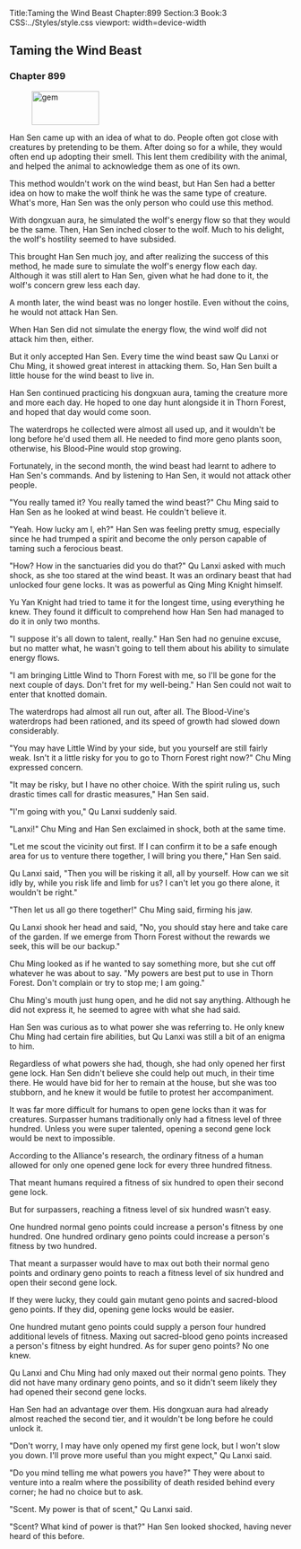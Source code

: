 Title:Taming the Wind Beast 
Chapter:899 
Section:3 
Book:3 
CSS:../Styles/style.css 
viewport: width=device-width
  
## Taming the Wind Beast
### Chapter 899 
<figure>
	<img src="../Images/gem.gif" alt="gem" id="gem" width="120" height="60" />
</figure>
  

  
  Han Sen came up with an idea of what to do. People often got close with creatures by pretending to be them. After doing so for a while, they would often end up adopting their smell. This lent them credibility with the animal, and helped the animal to acknowledge them as one of its own.

This method wouldn't work on the wind beast, but Han Sen had a better idea on how to make the wolf think he was the same type of creature. What's more, Han Sen was the only person who could use this method.

With dongxuan aura, he simulated the wolf's energy flow so that they would be the same. Then, Han Sen inched closer to the wolf. Much to his delight, the wolf's hostility seemed to have subsided.

This brought Han Sen much joy, and after realizing the success of this method, he made sure to simulate the wolf's energy flow each day. Although it was still alert to Han Sen, given what he had done to it, the wolf's concern grew less each day.

A month later, the wind beast was no longer hostile. Even without the coins, he would not attack Han Sen.

When Han Sen did not simulate the energy flow, the wind wolf did not attack him then, either.

But it only accepted Han Sen. Every time the wind beast saw Qu Lanxi or Chu Ming, it showed great interest in attacking them. So, Han Sen built a little house for the wind beast to live in.

Han Sen continued practicing his dongxuan aura, taming the creature more and more each day. He hoped to one day hunt alongside it in Thorn Forest, and hoped that day would come soon.

The waterdrops he collected were almost all used up, and it wouldn't be long before he'd used them all. He needed to find more geno plants soon, otherwise, his Blood-Pine would stop growing.

Fortunately, in the second month, the wind beast had learnt to adhere to Han Sen's commands. And by listening to Han Sen, it would not attack other people.

"You really tamed it? You really tamed the wind beast?" Chu Ming said to Han Sen as he looked at wind beast. He couldn't believe it.

"Yeah. How lucky am I, eh?" Han Sen was feeling pretty smug, especially since he had trumped a spirit and become the only person capable of taming such a ferocious beast.

"How? How in the sanctuaries did you do that?" Qu Lanxi asked with much shock, as she too stared at the wind beast. It was an ordinary beast that had unlocked four gene locks. It was as powerful as Qing Ming Knight himself.

Yu Yan Knight had tried to tame it for the longest time, using everything he knew. They found it difficult to comprehend how Han Sen had managed to do it in only two months.

"I suppose it's all down to talent, really." Han Sen had no genuine excuse, but no matter what, he wasn't going to tell them about his ability to simulate energy flows.

"I am bringing Little Wind to Thorn Forest with me, so I'll be gone for the next couple of days. Don't fret for my well-being." Han Sen could not wait to enter that knotted domain.

The waterdrops had almost all run out, after all. The Blood-Vine's waterdrops had been rationed, and its speed of growth had slowed down considerably.

"You may have Little Wind by your side, but you yourself are still fairly weak. Isn't it a little risky for you to go to Thorn Forest right now?" Chu Ming expressed concern.

"It may be risky, but I have no other choice. With the spirit ruling us, such drastic times call for drastic measures," Han Sen said.

"I'm going with you," Qu Lanxi suddenly said.

"Lanxi!" Chu Ming and Han Sen exclaimed in shock, both at the same time.

"Let me scout the vicinity out first. If I can confirm it to be a safe enough area for us to venture there together, I will bring you there," Han Sen said.

Qu Lanxi said, "Then you will be risking it all, all by yourself. How can we sit idly by, while you risk life and limb for us? I can't let you go there alone, it wouldn't be right."

"Then let us all go there together!" Chu Ming said, firming his jaw.

Qu Lanxi shook her head and said, "No, you should stay here and take care of the garden. If we emerge from Thorn Forest without the rewards we seek, this will be our backup."

Chu Ming looked as if he wanted to say something more, but she cut off whatever he was about to say. "My powers are best put to use in Thorn Forest. Don't complain or try to stop me; I am going."

Chu Ming's mouth just hung open, and he did not say anything. Although he did not express it, he seemed to agree with what she had said.

Han Sen was curious as to what power she was referring to. He only knew Chu Ming had certain fire abilities, but Qu Lanxi was still a bit of an enigma to him.

Regardless of what powers she had, though, she had only opened her first gene lock. Han Sen didn't believe she could help out much, in their time there. He would have bid for her to remain at the house, but she was too stubborn, and he knew it would be futile to protest her accompaniment.

It was far more difficult for humans to open gene locks than it was for creatures. Surpasser humans traditionally only had a fitness level of three hundred. Unless you were super talented, opening a second gene lock would be next to impossible.

According to the Alliance's research, the ordinary fitness of a human allowed for only one opened gene lock for every three hundred fitness.

That meant humans required a fitness of six hundred to open their second gene lock.

But for surpassers, reaching a fitness level of six hundred wasn't easy.

One hundred normal geno points could increase a person's fitness by one hundred. One hundred ordinary geno points could increase a person's fitness by two hundred.

That meant a surpasser would have to max out both their normal geno points and ordinary geno points to reach a fitness level of six hundred and open their second gene lock.

If they were lucky, they could gain mutant geno points and sacred-blood geno points. If they did, opening gene locks would be easier.

One hundred mutant geno points could supply a person four hundred additional levels of fitness. Maxing out sacred-blood geno points increased a person's fitness by eight hundred. As for super geno points? No one knew.

Qu Lanxi and Chu Ming had only maxed out their normal geno points. They did not have many ordinary geno points, and so it didn't seem likely they had opened their second gene locks.

Han Sen had an advantage over them. His dongxuan aura had already almost reached the second tier, and it wouldn't be long before he could unlock it.

"Don't worry, I may have only opened my first gene lock, but I won't slow you down. I'll prove more useful than you might expect," Qu Lanxi said.

"Do you mind telling me what powers you have?" They were about to venture into a realm where the possibility of death resided behind every corner; he had no choice but to ask.

"Scent. My power is that of scent," Qu Lanxi said.

"Scent? What kind of power is that?" Han Sen looked shocked, having never heard of this before.
